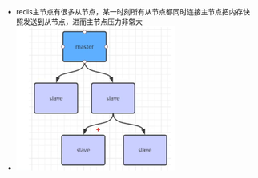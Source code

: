 - redis主节点有很多从节点，某一时刻所有从节点都同时连接主节点把内存快照发送到从节点，进而主节点压力非常大
- ![image.png](../assets/image_1696820820423_0.png)
